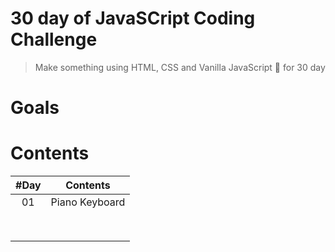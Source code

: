 # 30 day of JavaSCript Coding Challenge

> Make something using HTML, CSS and Vanilla JavaScript 🚀 for 30 day

# Goals

# Contents

| #Day |    Contents    |
| :--: | :------------: |
|  01  | Piano Keyboard |
|      |                |
|      |                |
|      |                |
|      |                |
|      |                |
|      |                |
|      |                |
|      |                |
